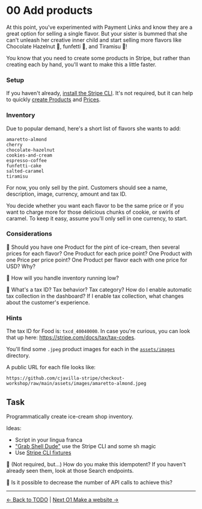 # 00 Add products

At this point, you've experimented with Payment Links and know they are a great
option for selling a single flavor. But your sister is bummed that she can't
unleash her creative inner child and start selling more flavors like Chocolate
Hazelnut 🍫, funfetti 🌈, and Tiramisu 🍥!

You know that you need to create some products in Stripe, but rather than creating
each by hand, you'll want to make this a little faster.

### Setup

If you haven't already, [install the Stripe
CLI](https://stripe.com/docs/stripe-cli). It's not required, but it can help to quickly [create
Products](https://stripe.com/docs/api/products/create) and
[Prices](https://stripe.com/docs/api/prices/create).

### Inventory

Due to popular demand, here's a short list of flavors she wants to add:

```
amaretto-almond
cherry
chocolate-hazelnut
cookies-and-cream
espresso-coffee
funfetti-cake
salted-caramel
tiramisu
```

For now, you only sell by the pint. Customers should see a name, description,
image, currency, amount and tax ID.

You decide whether you want each flavor to be the same price or if you want to
charge more for those delicious chunks of cookie, or swirls of caramel. To keep
it easy, assume you'll only sell in one currency, to start.

### Considerations

🧠 Should you have one Product for the pint of ice-cream, then several prices for
each flavor? One Product for each price point? One Product with one Price per
price point? One Product per flavor each with one price for USD? Why?

🧠 How will you handle inventory running low?

🧠 What's a tax ID? Tax behavior? Tax category? How do I enable automatic tax
collection in the dashboard? If I enable tax collection, what changes about the
customer's experience.


### Hints

The tax ID for Food is: `txcd_40040000`. In case you're curious, you can look
that up here: https://stripe.com/docs/tax/tax-codes.


You'll find some `.jpeg` product images for each in the
[`assets/images`](../assets/images) directory.


A public URL for each file looks like:

```
https://github.com/cjavilla-stripe/checkout-workshop/raw/main/assets/images/amaretto-almond.jpeg
```

## Task

Programmatically create ice-cream shop inventory.

Ideas:

- Script in your lingua franca
- ["Grab Shell Dude"](https://www.deviantart.com/11011997panic/art/Finding-Nemo-2-897262759) use the Stripe CLI and some sh magic
- Use [Stripe CLI fixtures](https://stripe.com/docs/cli/fixtures)


🧠 (Not required, but...) How do you make this idempotent? If you haven't
already seen them, look at those Search endpoints.

🧠 Is it possible to decrease the number of API calls to achieve this?



---

[<- Back to TODO](../TODO.md)
|
[Next O1 Make a website ->](./01-website.md)
